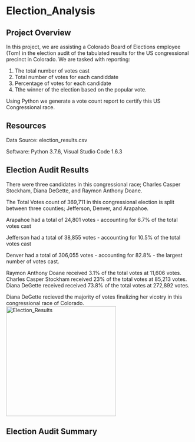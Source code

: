 # Election_Analysis

## Project Overview
In this project, we are assisting a Colorado Board of Elections employee (Tom) in the election audit of the tabulated results for the US congressional precinct in Colorado. We are tasked with reporting: 
1. The total number of votes cast 
2. Total number of votes for each candiddate 
3. Percentage of votes for each candidate
4. Tthe winner of the election based on the popular vote.

Using Python we generate a vote count report to certify this US Congressional race.

## Resources
Data Source: election_results.csv

Software: Python 3.7.6, Visual Studio Code 1.6.3

## Election Audit Results
There were three candidates in this congressional race; Charles Casper Stockham, Diana DeGette, and Raymon Anthony Doane.

The Total Votes count of 369,711 in this congressional election is split between three counties; Jefferson, Denver, and Arapahoe.

  Arapahoe had a total of 24,801 votes - accounting for 6.7% of the total votes cast
  
  Jefferson had a total of 38,855 votes - accounting for 10.5% of the total votes cast
  
  Denver had a total of 306,055 votes - accounting for 82.8% - the largest number of votes cast.

Raymon Anthony Doane received 3.1% of the total votes at 11,606 votes.
Charles Casper Stockham received 23% of the total votes at 85,213 votes.
Diana DeGette received received 73.8% of the total votes at 272,892 votes.

Diana DeGette recieved the majority of votes finalizing her vicotry in this congressional race of Colorado.
<img width="298" alt="Election_Results" src="https://user-images.githubusercontent.com/95504135/149633395-a449ca45-8408-4ac1-8099-151949b35608.png">
  
## Election Audit Summary
